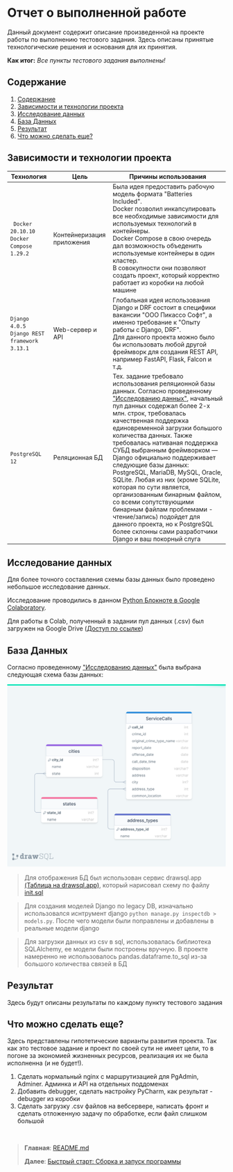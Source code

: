 # Отчет о выполненной работе
Данный документ содержит описание произведенной на проекте работы по выполнению тестового задания. 
Здесь описаны принятые технологические решения и основания для их принятия. 

**Как итог:** *Все пункты тестового задания выполнены!*

## Содержание
  1. [Содержание](#Содержание)
  2. [Зависимости и технологии проекта](#Зависимости-и-технологии-проекта)
  3. [Исследование данных](#Исследование-данных)
  4. [База Данных](#База-Данных)
  5. [Результат](#Результат)
  6. [Что можно сделать еще?](#Что-можно-сделать-еще)

## Зависимости и технологии проекта
| Технология                                                                        | Цель                       | Причины использования                                                                                                                                                                                                                                                                                                                                                                                                                                                                                                                                                                                                                                                                                                  | 
|-----------------------------------------------------------------------------------|----------------------------|------------------------------------------------------------------------------------------------------------------------------------------------------------------------------------------------------------------------------------------------------------------------------------------------------------------------------------------------------------------------------------------------------------------------------------------------------------------------------------------------------------------------------------------------------------------------------------------------------------------------------------------------------------------------------------------------------------------------|
| ` Docker 20.10.10`<br/>` Docker Compose 1.29.2 `                                  | Контейнеризация приложения | Была идея предоставить рабочую модель формата "Batteries Included". <br/>Docker позволил инкапсулировать все необходимые зависимости для используемых технологий в контейнеры. <br/> Docker Compose в свою очередь дал возможность объеденить используемые контейнеры в один кластер. <br/>В совокупности они позволяют создать проект, который корректно работает из коробки на любой машине                                                                                                                                                                                                                                                                                                                          | 
| ` Django 4.0.5 `<br/> `Django REST framework 3.13.1`                              | Web-сервер и API           | Глобальная идея использования Django и DRF состоит в специфики вакансии "ООО Пикассо Софт", а именно требование к "Опыту работы с Django, DRF". <br/>Для данного проекта можно было бы использовать любой другой фреймворк для создания REST API, например FastAPI, Flask, Falcon и т.д.                                                                                                                                                                                                                                                                                                                                                                                                                               |
| ` PostgreSQL 12 `                                                                 | Реляционная БД             | Тех. задание требовало использования реляционной базы данных. Согласно проведенному ["Исследованию данных"](#Исследование-данных), начальный пул данных содержал более 2-х млн. строк, требовалась качественная поддержка единовременной загрузки большого количества данных. Также требовалась нативаная поддержка СУБД выбранным фреймворком — Django официально поддерживает следующие базы данных: PostgreSQL, MariaDB, MySQL, Oracle, SQLite. Любая из них (кроме SQLite, которая по сути является, организованным бинарным файлом, со всеми сопутствующими бинарным файлам проблемами - чтение/запись) подойдет для данного проекта, но к PostgreSQL более склонны сами разработчики Django и ваш покорный слуга |


## Исследование данных
Для более точного составления схемы базы данных было проведено небольшое исследование данных.

Исследование проводились в данном [Python Блокноте в Google Colaboratory](https://colab.research.google.com/drive/1mE52-_llvTzyh6rYMCr5MbWdGcBVql41?usp=sharing).

Для работы в Сolab, полученный в задании пул данных (.csv) был загружен на Google Drive
([Доступ по ссылке](https://drive.google.com/file/d/1ZZpAeZV3vP4gg0lqFeq8J3L5vPJgYj57/view?usp=sharing))


## База Данных

Согласно проведенному ["Исследованию данных"](#Исследование-данных) была выбрана следующая схема базы данных:

![Схема базы данных](/docs/images/db_schema.png "Схема базы данных - drawsql.app")

> Для отображения БД был использован сервис drawsql.app [(Таблица на drawsql.app)](https://drawsql.app/teams/kvartalnovd/diagrams/picasso), 
> который нарисовал схему по файлу [init.sql](/src/docker/images/postgresql/init.sql)


> Для создания моделей Django по legacy DB, изначально использовался иснтрумент django ` python manage.py inspectdb > models.py `.
> После чего модели были поправлены и добавлены в реальные модели django

> Для загрузки данных из csv в sql, использовалась библиотека SQLAlchemy, ее модели были построены вручную. 
> В проекте намеренно не использовалось pandas.dataframe.to_sql из-за большого количества связей в БД

## Результат

Здесь будут описаны результаты по каждому пункту тестового задания


## Что можно сделать еще?
Здесь представлены гипотетические варианты развития проекта. Так как это тестовое задание и проект по своей сути не имеет цели, то в погоне 
за экономией жизненных ресурсов, реализация их не была исполненна (и не будет!).

1. Сделать нормальный nginx с маршрутизацией для PgAdmin, Adminer. Админка и API на отдельных поддоменах
2. Добавить debugger, сделать настройку PyCharm, как результат - debugger из коробки
3. Сделать загрузку .csv файлов на вебсервере, написать фронт и сделать отложенную задачу по обработке, если файл слишком большой

<br/>

> **Главная**: [README.md](/README.md)
> 
> **Далее**: [Быстрый старт: Сборка и запуск программы](quick_start.md)
